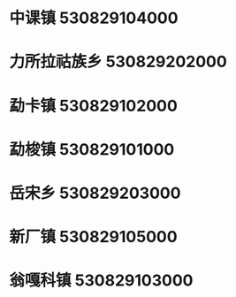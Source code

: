 # 中课镇 530829104000
# 力所拉祜族乡 530829202000
# 勐卡镇 530829102000
# 勐梭镇 530829101000
# 岳宋乡 530829203000
# 新厂镇 530829105000
# 翁嘎科镇 530829103000
